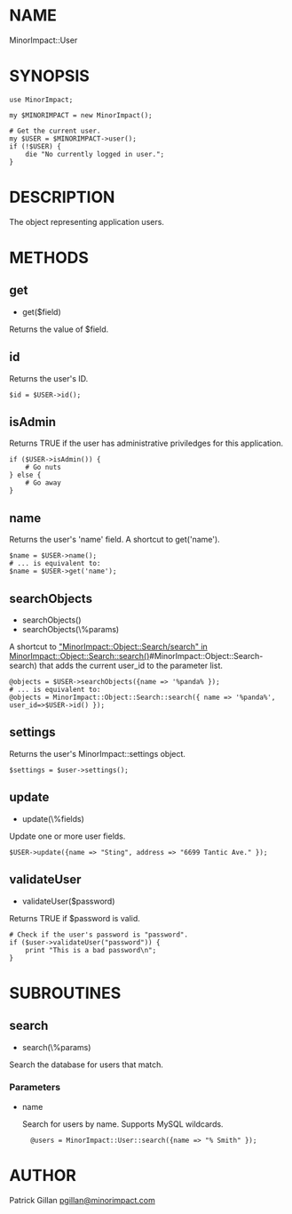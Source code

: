 # NAME

MinorImpact::User

# SYNOPSIS

    use MinorImpact;
    
    my $MINORIMPACT = new MinorImpact();
    
    # Get the current user.
    my $USER = $MINORIMPACT->user();
    if (!$USER) {
        die "No currently logged in user.";
    }

# DESCRIPTION

The object representing application users.

# METHODS

## get

- get($field)

Returns the value of $field.

## id

Returns the user's ID.

    $id = $USER->id();

## isAdmin

Returns TRUE if the user has administrative priviledges for this application.

    if ($USER->isAdmin()) {
        # Go nuts
    } else {
        # Go away
    }

## name

Returns the user's 'name' field.  A shortcut to get('name').

    $name = $USER->name();
    # ... is equivalent to:
    $name = $USER->get('name');

## searchObjects

- searchObjects()
- searchObjects(\\%params)

A shortcut to ["MinorImpact::Object::Search/search" in MinorImpact::Object::Search::search()](./MinorImpact_Object_Search_search\(\.md)#MinorImpact::Object::Search-search) that
adds the current user\_id to the parameter list.

    @objects = $USER->searchObjects({name => '%panda% });
    # ... is equivalent to:
    @objects = MinorImpact::Object::Search::search({ name => '%panda%', user_id=>$USER->id() });

## settings

Returns the user's MinorImpact::settings object.

    $settings = $user->settings();

## update

- update(\\%fields)

Update one or more user fields.

    $USER->update({name => "Sting", address => "6699 Tantic Ave." });

## validateUser

- validateUser($password)

Returns TRUE if $password is valid.

    # Check if the user's password is "password".
    if ($user->validateUser("password")) {
        print "This is a bad password\n";
    }

# SUBROUTINES

## search

- search(\\%params)

Search the database for users that match.

### Parameters

- name

    Search for users by name.  Supports MySQL wildcards.

        @users = MinorImpact::User::search({name => "% Smith" });

# AUTHOR

Patrick Gillan <pgillan@minorimpact.com>
